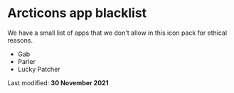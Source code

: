 # Arcticons app blacklist

We have a small list of apps that we don't allow in this icon pack for ethical reasons.

- Gab
- Parler
- Lucky Patcher

Last modified:
**30 November 2021**
